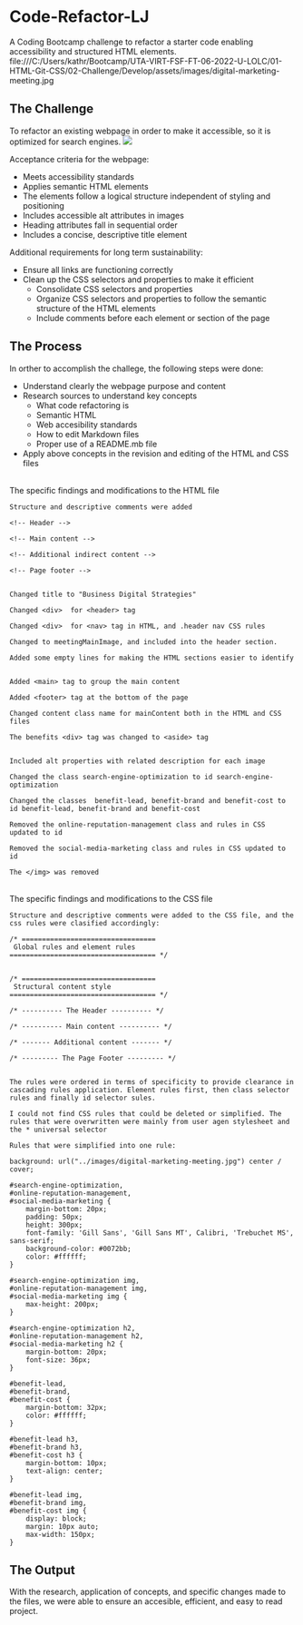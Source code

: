 # Code-Refactor-LJ
A Coding Bootcamp challenge to refactor a starter code enabling accessibility and structured HTML elements.
file:///C:/Users/kathr/Bootcamp/UTA-VIRT-FSF-FT-06-2022-U-LOLC/01-HTML-Git-CSS/02-Challenge/Develop/assets/images/digital-marketing-meeting.jpg
## The Challenge
To refactor an existing webpage in order to make it accessible, so it is optimized for search engines.
![](./Assets/01-html-css-git-homework-demo.png)

Acceptance criteria for the webpage:
- Meets accessibility standards
- Applies semantic HTML elements
- The elements follow a logical structure independent of styling and positioning
- Includes accessible alt attributes in images
- Heading attributes fall in sequential order
- Includes a concise, descriptive title element

Additional requirements for long term sustainability:
- Ensure all links are functioning correctly
- Clean up the CSS selectors and properties to make it efficient
  - Consolidate CSS selectors and properties
  - Organize CSS selectors and properties to follow the semantic structure of the HTML elements
  - Include comments before each element or section of the page


## The Process
In orther to accomplish the challege, the following steps were done:
- Understand clearly the webpage purpose and content
- Research sources to understand key concepts
  - What code refactoring is
  - Semantic HTML
  - Web accesibility standards
  - How to edit Markdown files
  - Proper use of a README.mb file
- Apply above concepts in the revision and editing of the HTML and CSS files
  
\
The specific findings and modifications to the HTML file
```
Structure and descriptive comments were added

<!-- Header -->

<!-- Main content -->

<!-- Additional indirect content -->

<!-- Page footer -->


Changed title to "Business Digital Strategies"

Changed <div>  for <header> tag

Changed <div>  for <nav> tag in HTML, and .header nav CSS rules

Changed to meetingMainImage, and included into the header section.

Added some empty lines for making the HTML sections easier to identify


Added <main> tag to group the main content

Added <footer> tag at the bottom of the page

Changed content class name for mainContent both in the HTML and CSS files

The benefits <div> tag was changed to <aside> tag


Included alt properties with related description for each image

Changed the class search-engine-optimization to id search-engine-optimization

Changed the classes  benefit-lead, benefit-brand and benefit-cost to id benefit-lead, benefit-brand and benefit-cost

Removed the online-reputation-management class and rules in CSS updated to id

Removed the social-media-marketing class and rules in CSS updated to id

The </img> was removed
```
\
The specific findings and modifications to the CSS file
```
Structure and descriptive comments were added to the CSS file, and the css rules were clasified accordingly:

/* ================================= 
 Global rules and element rules
==================================== */


/* ================================= 
 Structural content style
==================================== */

/* ---------- The Header ---------- */

/* ---------- Main content ---------- */

/* ------- Additional content ------- */

/* --------- The Page Footer --------- */


The rules were ordered in terms of specificity to provide clearance in cascading rules application. Element rules first, then class selector rules and finally id selector sules.

I could not find CSS rules that could be deleted or simplified. The rules that were overwritten were mainly from user agen stylesheet and the * universal selector

Rules that were simplified into one rule:

background: url("../images/digital-marketing-meeting.jpg") center / cover;

#search-engine-optimization,
#online-reputation-management,
#social-media-marketing {
    margin-bottom: 20px;
    padding: 50px;
    height: 300px;
    font-family: 'Gill Sans', 'Gill Sans MT', Calibri, 'Trebuchet MS', sans-serif;
    background-color: #0072bb;
    color: #ffffff;
}

#search-engine-optimization img,
#online-reputation-management img,
#social-media-marketing img {
    max-height: 200px;
}

#search-engine-optimization h2,
#online-reputation-management h2,
#social-media-marketing h2 {
    margin-bottom: 20px;
    font-size: 36px;
}

#benefit-lead,
#benefit-brand,
#benefit-cost {
    margin-bottom: 32px;
    color: #ffffff;
}

#benefit-lead h3,
#benefit-brand h3,
#benefit-cost h3 {
    margin-bottom: 10px;
    text-align: center;
}

#benefit-lead img,
#benefit-brand img,
#benefit-cost img {
    display: block;
    margin: 10px auto;
    max-width: 150px;
}
```


## The Output
With the research, application of concepts, and specific changes made to the files, we were able to ensure an accesible, efficient, and easy to read project.  
